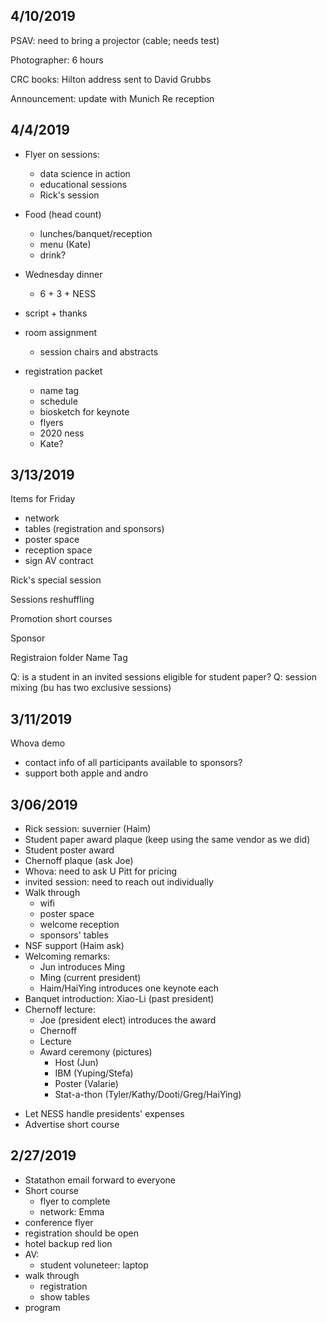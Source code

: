 ## 4/10/2019

PSAV: need to bring a projector (cable; needs test)

Photographer: 6 hours

CRC books: Hilton address sent to David Grubbs

Announcement: update with Munich Re reception

## 4/4/2019

+ Flyer on sessions:
    - data science in action
	- educational sessions
	- Rick's session

+ Food (head count)
    - lunches/banquet/reception
	- menu (Kate)
	- drink?
	
+ Wednesday dinner 
    - 6 + 3 + NESS

+ script + thanks

+ room assignment
    - session chairs and abstracts

+ registration packet
    - name tag
	- schedule
	- biosketch for keynote
	- flyers
	- 2020 ness
	- Kate?

## 3/13/2019

Items for Friday
+ network
+ tables (registration and sponsors)
+ poster space
+ reception space
+ sign AV contract

Rick's special session

Sessions reshuffling

Promotion short courses

Sponsor

Registraion folder
Name Tag


Q: is a student in an invited sessions eligible for student paper?
Q: session mixing (bu has two exclusive sessions)

## 3/11/2019

Whova demo

+ contact info of all participants available to sponsors?
+ support both apple and andro



## 3/06/2019

- Rick session: suvernier (Haim)
- Student paper award plaque (keep using the same vendor as we did)
- Student poster award
- Chernoff plaque (ask Joe)
- Whova: need to ask U Pitt for pricing
- invited session: need to reach out individually
- Walk through
     + wifi
	 + poster space
	 + welcome reception
	 + sponsors' tables
- NSF support (Haim ask)
- Welcoming remarks:
    + Jun introduces Ming
	+ Ming (current president) 
	+ Haim/HaiYing introduces one keynote each
- Banquet introduction: Xiao-Li (past president)
- Chernoff lecture:
    + Joe (president elect) introduces the award
	+ Chernoff
	+ Lecture
	+ Award ceremony (pictures)
	  	+ Host (Jun)
		+ IBM (Yuping/Stefa)
		+ Poster (Valarie)
        + Stat-a-thon (Tyler/Kathy/Dooti/Greg/HaiYing)
+ Let NESS handle presidents' expenses
+ Advertise short course

## 2/27/2019

- Statathon email forward to everyone
- Short course
     + flyer to complete
	 + network: Emma
- conference flyer
- registration should be open
- hotel backup red lion
- AV:
    + student voluneteer: laptop
- walk through
    + registration
	+ show tables
- program


